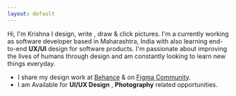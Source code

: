 ```yaml
---
layout: default
---
```


Hi, I'm Krishna
I design, write , draw & click pictures.
I'm a currently working as software developer based in Maharashtra, India with also learning end-to-end **UX/UI** design for software products. I'm passionate about improving the lives of humans through design and am constantly looking to learn new things everyday.

*  I share my design work at [Behance](https://www.behance.net/krishnakakade) & on [Figma Community](https://www.figma.com/@krishnadevz).
*  I am Available for **UI/UX Design** , **Photography** related opportunities. 
